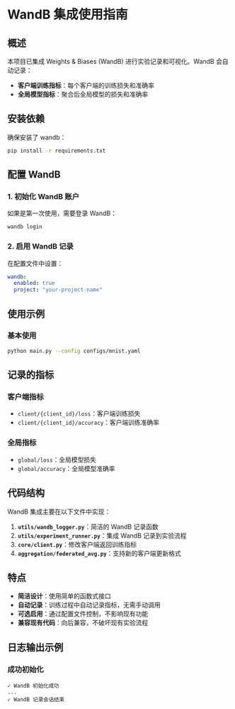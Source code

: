 # WandB 集成使用指南

## 概述

本项目已集成 Weights & Biases (WandB) 进行实验记录和可视化。WandB 会自动记录：

- **客户端训练指标**：每个客户端的训练损失和准确率
- **全局模型指标**：聚合后全局模型的损失和准确率

## 安装依赖

确保安装了 wandb：

```bash
pip install -r requirements.txt
```

## 配置 WandB

### 1. 初始化 WandB 账户

如果是第一次使用，需要登录 WandB：

```bash
wandb login
```

### 2. 启用 WandB 记录

在配置文件中设置：

```yaml
wandb:
  enabled: true
  project: "your-project-name"
```

## 使用示例

### 基本使用

```bash
python main.py --config configs/mnist.yaml
```

## 记录的指标

### 客户端指标
- `client/{client_id}/loss`：客户端训练损失
- `client/{client_id}/accuracy`：客户端训练准确率

### 全局指标
- `global/loss`：全局模型损失
- `global/accuracy`：全局模型准确率

## 代码结构

WandB 集成主要在以下文件中实现：

1. **`utils/wandb_logger.py`**：简洁的 WandB 记录函数
2. **`utils/experiment_runner.py`**：集成 WandB 记录到实验流程
3. **`core/client.py`**：修改客户端返回训练指标
4. **`aggregation/federated_avg.py`**：支持新的客户端更新格式

## 特点

- **简洁设计**：使用简单的函数式接口
- **自动记录**：训练过程中自动记录指标，无需手动调用
- **可选启用**：通过配置文件控制，不影响现有功能
- **兼容现有代码**：向后兼容，不破坏现有实验流程

## 日志输出示例

### 成功初始化
```
✓ WandB 初始化成功
...
✓ WandB 记录会话结束
```
